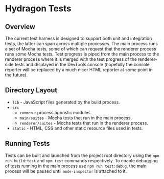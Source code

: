 # Hydragon Tests

## Overview

The current test harness is designed to support both unit and integration tests, the latter can
span across multiple processes. The main process runs a set of Mocha tests, some of which can
request that the renderer process runs some Mocha tests. Test progress is piped from the main
process to the renderer process where it is merged with the test progress of the renderer-side
tests and displayed in the DevTools console (hopefully the console reporter will be replaced by a
much nicer HTML reporter at some point in the future).

## Directory Layout

- `lib` - JavaScript files generated by the build process.
- `src`
  - `common` - process agnostic modules.
  - `main/suites` - Mocha tests that run in the main process.
  - `renderer/suites` - Mocha tests that run in the renderer process.
- `static` - HTML, CSS and other static resource files used in tests.

## Running Tests

Tests can be built and launched from the project root directory using the `npm run build:test` and
`npm test` commands respectively. To enable debugging of tests running in the main process use
`npm run test:debug`, the main process will be paused until `node-inspector` is attached to it.
